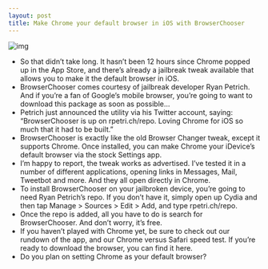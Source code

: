 ```yaml
---
layout: post
title: Make Chrome your default browser in iOS with BrowserChooser
---
```

![img](http://media.idownloadblog.com/wp-content/uploads/2012/06/chrome-ss.jpg)
* So that didn’t take long. It hasn’t been 12 hours since Chrome popped up in the App Store, and there’s already a jailbreak tweak available that allows you to make it the default browser in iOS.
* BrowserChooser comes courtesy of jailbreak developer Ryan Petrich. And if you’re a fan of Google’s mobile browser, you’re going to want to download this package as soon as possible…
* Petrich just announced the utility via his Twitter account, saying: “BrowserChooser is up on rpetri.ch/repo. Loving Chrome for iOS so much that it had to be built.”
* BrowserChooser is exactly like the old Browser Changer tweak, except it supports Chrome. Once installed, you can make Chrome your iDevice’s default browser via the stock Settings app.
* I’m happy to report, the tweak works as advertised. I’ve tested it in a number of different applications, opening links in Messages, Mail, Tweetbot and more. And they all open directly in Chrome.
* To install BrowserChooser on your jailbroken device, you’re going to need Ryan Petrich’s repo. If you don’t have it, simply open up Cydia and then tap Manage > Sources > Edit > Add, and type rpetri.ch/repo.
* Once the repo is added, all you have to do is search for BrowserChooser. And don’t worry, it’s free.
* If you haven’t played with Chrome yet, be sure to check out our rundown of the app, and our Chrome versus Safari speed test. If you’re ready to download the browser, you can find it here.
* Do you plan on setting Chrome as your default browser?

